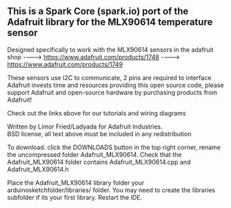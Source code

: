 This is a Spark Core (spark.io) port of the Adafruit library for the MLX90614 temperature sensor
---

  Designed specifically to work with the MLX90614 sensors in the
  adafruit shop
  ----> https://www.adafruit.com/products/1748
  ----> https://www.adafruit.com/products/1749

These sensors use I2C to communicate, 2 pins are required to interface
Adafruit invests time and resources providing this open source code, 
please support Adafruit and open-source hardware by purchasing 
products from Adafruit!

Check out the links above for our tutorials and wiring diagrams 

Written by Limor Fried/Ladyada for Adafruit Industries.  
BSD license, all text above must be included in any redistribution

To download. click the DOWNLOADS button in the top right corner, rename the uncompressed folder Adafruit_MLX90614. Check that the Adafruit_MLX90614 folder contains Adafruit_MLX90614.cpp and Adafruit_MLX90614.h

Place the Adafruit_MLX90614 library folder your arduinosketchfolder/libraries/ folder. You may need to create the libraries subfolder if its your first library. Restart the IDE.